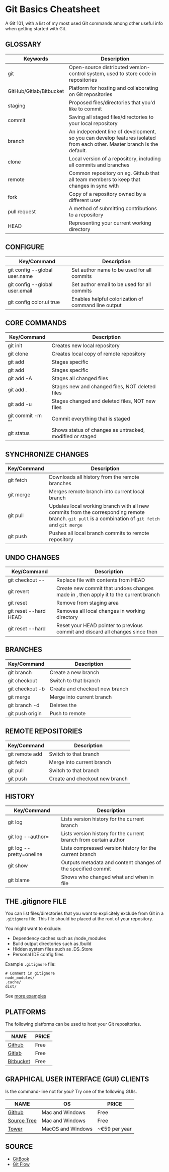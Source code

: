# Git Basics Cheatsheet

A Git 101, with a list of my most used Git commands among other useful info when getting started with Git.

## GLOSSARY

| Keywords                | Description                                                                                                             |
| ----------------------- | ----------------------------------------------------------------------------------------------------------------------- |
| git                     | Open-source distributed version-control system, used to store code in repositories                                      |
| GitHub/Gitlab/Bitbucket | Platform for hosting and collaborating on Git repositories                                                              |
| staging                 | Proposed files/directories that you'd like to commit                                                                    |
| commit                  | Saving all staged files/directories to your local repository                                                            |
| branch                  | An independent line of development, so you can develop features isolated from each other. Master branch is the default. |
| clone                   | Local version of a repository, including all commits and branches                                                       |
| remote                  | Common repository on eg. Github that all team members to keep that changes in sync with                                 |
| fork                    | Copy of a repository owned by a different user                                                                          |
| pull request            | A method of submitting contributions to a repository                                                                    |
| HEAD                    | Representing your current working directory                                                                             |

## CONFIGURE

| Key/Command                            | Description                                         |
| -------------------------------------- | --------------------------------------------------- |
| git config --global user.name <name>   | Set author name to be used for all commits          |
| git config --global user.email <email> | Set author email to be used for all commits         |
| git config color.ui true               | Enables helpful colorization of command line output |

## CORE COMMANDS

| Key/Command               | Description                                              |
| ------------------------- | -------------------------------------------------------- |
| git init <directory>      | Creates new local repository                             |
| git clone <repo>          | Creates local copy of remote repository                  |
| git add <directory>       | Stages specific <directory>                              |
| git add <file>            | Stages specific <file>                                   |
| git add -A                | Stages all changed files                                 |
| git add .                 | Stages new and changed files, NOT deleted files          |
| git add -u                | Stages changed and deleted files, NOT new files          |
| git commit -m "<message>" | Commit everything that is staged                         |
| git status                | Shows status of changes as untracked, modified or staged |

## SYNCHRONIZE CHANGES

| Key/Command | Description                                                                                                                                        |
| ----------- | -------------------------------------------------------------------------------------------------------------------------------------------------- |
| git fetch   | Downloads all history from the remote branches                                                                                                     |
| git merge   | Merges remote branch into current local branch                                                                                                     |
| git pull    | Updates local working branch with all new commits from the corresponding remote branch. `git pull` is a combination of `git fetch` and `git merge` |
| git push    | Pushes all local branch commits to remote repository                                                                                               |

## UNDO CHANGES

| Key/Command               | Description                                                                                 |
| ------------------------- | ------------------------------------------------------------------------------------------- |
| git checkout -- <file>    | Replace file with contents from HEAD                                                        |
| git revert <commit>       | Create new commit that undoes changes made in <commit>, then apply it to the current branch |
| git reset <file>          | Remove <file> from staging area                                                             |
| git reset --hard HEAD     | Removes all local changes in working directory                                              |
| git reset --hard <commit> | Reset your HEAD pointer to previous commit and discard all changes since then               |

## BRANCHES

| Key/Command              | Description                        |
| ------------------------ | ---------------------------------- |
| git branch <branch>      | Create a new branch                |
| git checkout <branch>    | Switch to that branch              |
| git checkout <branch> -b | Create and checkout new branch     |
| git merge <branch>       | Merge <branch> into current branch |
| git branch -d <branch>   | Deletes the <branch>               |
| git push origin <branch> | Push <branch> to remote            |

## REMOTE REPOSITORIES

| Key/Command                 | Description                        |
| --------------------------- | ---------------------------------- |
| git remote add <name> <url> | Switch to that branch              |
| git fetch <remote> <branch> | Merge <branch> into current branch |
| git pull <remote>           | Switch to that branch              |
| git push <remote> <branch>  | Create and checkout new branch     |

## HISTORY

| Key/Command              | Description                                                      |
| ------------------------ | ---------------------------------------------------------------- |
| git log                  | Lists version history for the current branch                     |
| git log --author=<name>  | Lists version history for the current branch from certain author |
| git log --pretty=oneline | Lists compressed version history for the current branch          |
| git show <commit>        | Outputs metadata and content changes of the specified commit     |
| git blame <file>         | Shows who changed what and when in file                          |

## THE .gitignore FILE

You can list files/directories that you want to explicitely exclude from Git in a `.gitignore` file. This file should be placed at the root of your repository.

You might want to exclude:

-   Dependency caches such as /node_modules
-   Build output directories such as /build
-   Hidden system files such as .DS_Store
-   Personal IDE config files

Example `.gitignore` file:

```
# Comment in gitignore
node_modules/
.cache/
dist/
```

See [more examples](https://github.com/github/gitignore)

## PLATFORMS

The following platforms can be used to host your Git repositories.

| NAME                                 | PRICE |
| ------------------------------------ | ----- |
| [Github](https://desktop.github.com) | Free  |
| [Gitlab](https://about.gitlab.com)   | Free  |
| [Bitbucket](https://bitbucket.org)   | Free  |

## GRAPHICAL USER INTERFACE (GUI) CLIENTS

Is the command-line not for you? Try one of the following GUIs.

| NAME                                         | OS                | PRICE         |
| -------------------------------------------- | ----------------- | ------------- |
| [Github](https://desktop.github.com)         | Mac and Windows   | Free          |
| [Source Tree](https://www.sourcetreeapp.com) | Mac and Windows   | Free          |
| [Tower](https://www.git-tower.com)           | MacOS and Windows | ~€59 per year |

## SOURCE

-   [GitBook](https://book.git-scm.com)
-   [Git Flow](https://guides.github.com/introduction/flow/)
